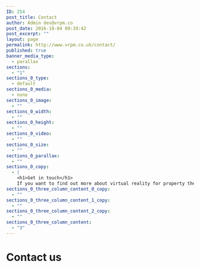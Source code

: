```yaml
---
ID: 254
post_title: Contact
author: Admin dev@vrpm.co
post_date: 2016-10-04 09:39:42
post_excerpt: ""
layout: page
permalink: http://www.vrpm.co.uk/contact/
published: true
banner_media_type:
  - parallax
sections:
  - "1"
sections_0_type:
  - default
sections_0_media:
  - none
sections_0_image:
  - ""
sections_0_width:
  - ""
sections_0_height:
  - ""
sections_0_video:
  - ""
sections_0_size:
  - ""
sections_0_parallax:
  - ""
sections_0_copy:
  - |
    <h1>Get in touch</h1>
    If you want to find out more about virtual reality for property then get in touch to arrange a demonstration.
sections_0_three_column_content_0_copy:
  - ""
sections_0_three_column_content_1_copy:
  - ""
sections_0_three_column_content_2_copy:
  - ""
sections_0_three_column_content:
  - "3"
---
```

<h1>Contact us</h1>